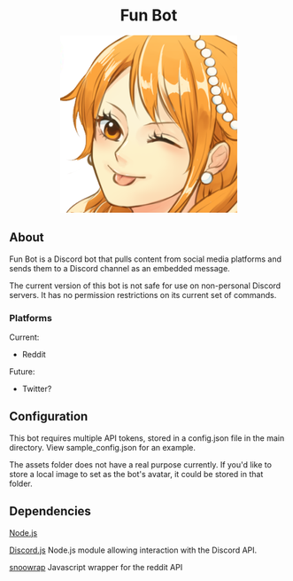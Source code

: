 <div align="center">
  <h1>Fun Bot</h1>
  <p>
    <img src="./assets/file.png">
  </p>
</div>

## About
Fun Bot is a Discord bot that pulls content from social media platforms and sends them to a Discord channel as an embedded message.

The current version of this bot is not safe for use on non-personal Discord servers. It has no permission restrictions on its current set of commands.

### Platforms
Current:
- Reddit

Future:
- Twitter?

## Configuration
This bot requires multiple API tokens, stored in a config.json file in the main directory. View sample\_config.json for an example.

The assets folder does not have a real purpose currently. If you'd like to store a local image to set as the bot's avatar, it could be stored in that folder.

##  Dependencies
[Node.js](https://nodejs.org/)

[Discord.js](https://github.com/discordjs/discord.js)
Node.js module allowing interaction with the Discord API.

[snoowrap](https://github.com/not-an-aardvark/snoowrap)
Javascript wrapper for the reddit API
